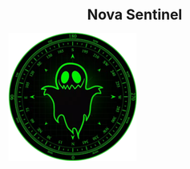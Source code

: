 <h1 align="center">Nova Sentinel</h1>

![Background Image](https://raw.githubusercontent.com/mael0salah/Nova-Sentinel/refs/heads/main/Node.png)


